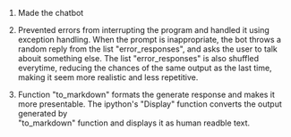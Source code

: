 1. Made the chatbot
   
2. Prevented errors from interrupting the program and handled it using exception handling. When the prompt is inappropriate, the bot throws a random reply from the 
   list "error_responses",
   and asks the user to talk abouit something else. The list "error_responses" is also shuffled everytime, reducing the chances of the same output as the last time, 
   making it seem more realistic and less repetitive.

3. Function "to_markdown" formats the generate response and makes it more presentable. The ipython's "Display" function converts the output generated by       
   "to_markdown" function and displays it as human readble text.
   

